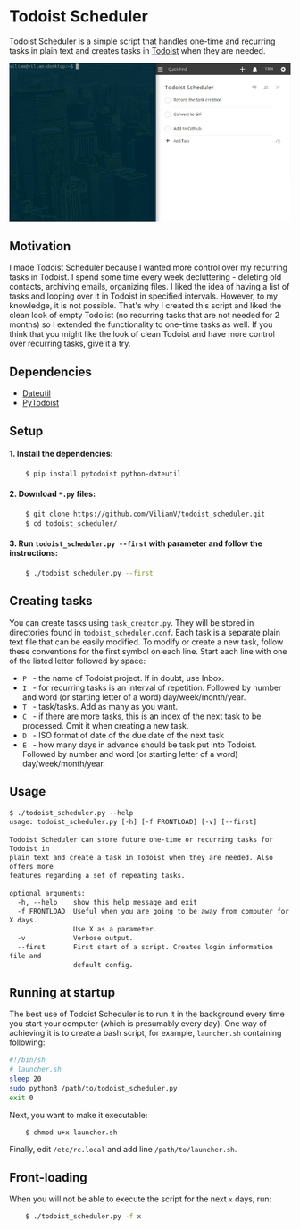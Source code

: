 # Todoist Scheduler
Todoist Scheduler is a simple script that handles one-time and recurring tasks in plain text and creates tasks in [Todoist](http://www.todoist.com) when they are needed.

![adding new task](new_task.gif)

## Motivation
I made Todoist Scheduler because I wanted more control over my recurring tasks in Todoist. I spend some time every week decluttering  - deleting old contacts, archiving emails, organizing files. I liked the idea of having a list of tasks and looping over it in Todoist in specified intervals. However, to my knowledge, it is not possible. That's why I created this script and liked the clean look of empty Todolist (no recurring tasks that are not needed for 2 months) so I extended the functionality to one-time tasks as well. If you think that you might like the look of clean Todoist and have more control over recurring tasks, give it a try.

## Dependencies
- [Dateutil](https://dateutil.readthedocs.io/en/stable/)
- [PyTodoist](https://github.com/Garee/pytodoist)

## Setup
#### 1. Install the dependencies:
```bash
    $ pip install pytodoist python-dateutil
```
#### 2. Download `*.py` files:
```bash
    $ git clone https://github.com/ViliamV/todoist_scheduler.git
    $ cd todoist_scheduler/
```
#### 3. Run `todoist_scheduler.py --first` with parameter and follow the instructions:
```bash
    $ ./todoist_scheduler.py --first
```
## Creating tasks
You can create tasks using `task_creator.py`.
They will be stored in directories found in `todoist_scheduler.conf`.
Each task is a separate plain text file that can be easily modified.
To modify or create a new task, follow these conventions for the first symbol on each line.
Start each line with one of the listed letter followed by space:

- `P ` - the name of Todoist project. If in doubt, use Inbox.
- `I ` - for recurring tasks is an interval of repetition. Followed by number and word (or starting letter of a word) day/week/month/year.
- `T ` - task/tasks. Add as many as you want.
- `C ` - if there are more tasks, this is an index of the next task to be processed. Omit it when creating a new task.
- `D ` - ISO format of date of the due date of the next task
- `E ` - how many days in advance should be task put into Todoist. Followed by number and word (or starting letter of a word) day/week/month/year.

## Usage
```
$ ./todoist_scheduler.py --help
usage: todoist_scheduler.py [-h] [-f FRONTLOAD] [-v] [--first]

Todoist Scheduler can store future one-time or recurring tasks for Todoist in
plain text and create a task in Todoist when they are needed. Also offers more
features regarding a set of repeating tasks.

optional arguments:
  -h, --help    show this help message and exit
  -f FRONTLOAD  Useful when you are going to be away from computer for X days.
                Use X as a parameter.
  -v            Verbose output.
  --first       First start of a script. Creates login information file and
                default config.
```

## Running at startup
The best use of Todoist Scheduler is to run it in the background every time you start your computer (which is presumably every day).
One way of achieving it is to create a bash script, for example, `launcher.sh` containing following:
```bash
#!/bin/sh
# launcher.sh
sleep 20
sudo python3 /path/to/todoist_scheduler.py
exit 0
```
Next, you want to make it executable:
```bash
    $ chmod u+x launcher.sh
```
Finally, edit `/etc/rc.local` and add line `/path/to/launcher.sh`.

## Front-loading
When you will not be able to execute the script for the next `x` days, run:
```bash
    $ ./todoist_scheduler.py -f x
```
